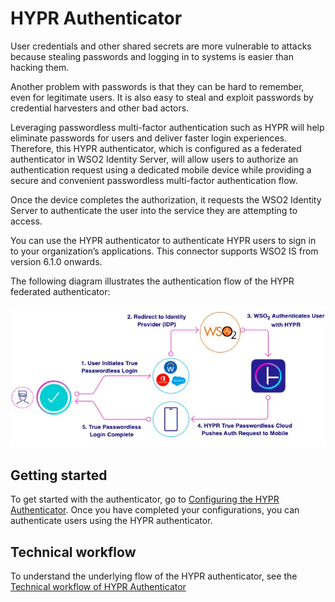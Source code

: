 # HYPR Authenticator

User credentials and other shared secrets are more vulnerable to attacks because stealing passwords and logging in to
systems is easier than hacking them.

Another problem with passwords is that they can be hard to remember, even for legitimate users. It is also easy to steal
and exploit passwords by credential harvesters and other bad actors.

Leveraging passwordless multi-factor authentication such as HYPR will help eliminate passwords for users and deliver
faster login experiences. Therefore, this HYPR authenticator, which is configured as a federated authenticator in WSO2
Identity Server, will allow users to authorize an authentication request using a dedicated mobile device while providing
a secure and convenient passwordless multi-factor authentication flow.

Once the device completes the authorization, it requests the WSO2 Identity Server to authenticate the user into the
service they are attempting to access.

You can use the HYPR authenticator to authenticate HYPR users to sign in to your organization’s applications. This
connector supports WSO2 IS from version 6.1.0 onwards.

The following diagram illustrates the authentication flow of the HYPR federated authenticator:

![alt text](docs/images/highLevelDiagram.jpg)

## Getting started
To get started with the authenticator, go to [Configuring the HYPR Authenticator](docs/config.md).
Once you have completed your configurations, you can authenticate users using the HYPR authenticator.

## Technical workflow
To understand the underlying flow of the HYPR authenticator, see the
[Technical workflow of HYPR Authenticator](docs/technicalworkflow.md)

